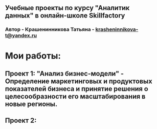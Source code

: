 ## Учебные проекты по курсу "Аналитик данных" в онлайн-школе Skillfactory
### Автор - Крашенинникова Татьяна - krasheninnikova-t@yandex.ru
# Мои работы:
## Проект 1: "Анализ бизнес-модели" - Определение маркетинговых и продуктовых показателей бизнеса и принятие решения о целесообразности его масштабирования в новые регионы.
## Проект 2: 

